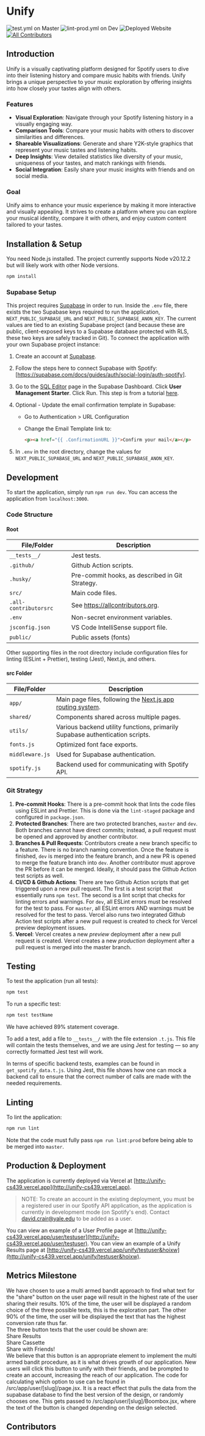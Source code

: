 # Unify

![test.yml on Master](https://img.shields.io/github/actions/workflow/status/firebird1029/unify-cs439/test.yml?branch=master)
![lint-prod.yml on Dev](https://img.shields.io/github/actions/workflow/status/firebird1029/unify-cs439/lint-prod.yml?branch=dev&label=lint)
![Deployed Website](https://img.shields.io/website?url=https%3A%2F%2Funify-cs439.vercel.app%2F&label=unify-cs439.vercel.app&link=https%3A%2F%2Funify-cs439.vercel.app%2F)
[![All Contributors](https://img.shields.io/github/all-contributors/firebird1029/unify-cs439?color=ee8449&style=flat-square)](#contributors)

## Introduction

Unify is a visually captivating platform designed for Spotify users to dive into their listening history and compare music habits with friends. Unify brings a unique perspective to your music exploration by offering insights into how closely your tastes align with others.

### Features

- **Visual Exploration**: Navigate through your Spotify listening history in a visually engaging way.
- **Comparison Tools**: Compare your music habits with others to discover similarities and differences.
- **Shareable Visualizations**: Generate and share Y2K-style graphics that represent your music tastes and listening habits.
- **Deep Insights**: View detailed statistics like diversity of your music, uniqueness of your tastes, and match rankings with friends.
- **Social Integration**: Easily share your music insights with friends and on social media.

### Goal

Unify aims to enhance your music experience by making it more interactive and visually appealing. It strives to create a platform where you can explore your musical identity, compare it with others, and enjoy custom content tailored to your tastes.

## Installation & Setup

You need Node.js installed. The project currently supports Node v20.12.2 but will likely work with other Node versions.

```bash
npm install
```

### Supabase Setup

This project requires [Supabase](https://supabase.com/) in order to run. Inside the `.env` file, there exists the two Supabase keys required to run the application, `NEXT_PUBLIC_SUPABASE_URL` and `NEXT_PUBLIC_SUPABASE_ANON_KEY`. The current values are tied to an existing Supabase project (and because these are public, client-exposed keys to a Supabase database protected with RLS, these two keys are safely tracked in Git). To connect the application with your own Supabase project instance:

1. Create an account at [Supabase](https://supabase.com/).

2. Follow the steps here to connect Supabase with Spotify: [https://supabase.com/docs/guides/auth/social-login/auth-spotify].

3. Go to the [SQL Editor](https://supabase.com/dashboard/project/_/sql) page in the Supabase Dashboard. Click **User Management Starter**. Click Run. This step is from a tutorial [here](https://supabase.com/docs/guides/getting-started/tutorials/with-nextjs).

4. Optional - Update the email confirmation template in Supabase:

   - Go to Authentication > URL Configuration
   - Change the Email Template link to:

     ```html
     <p><a href="{{ .ConfirmationURL }}">Confirm your mail</a></p>
     ```

5. In `.env` in the root directory, change the values for `NEXT_PUBLIC_SUPABASE_URL` and `NEXT_PUBLIC_SUPABASE_ANON_KEY`.

## Development

To start the application, simply run `npm run dev`. You can access the application from `localhost:3000`.

### Code Structure

#### Root

| File/Folder           | Description                                     |
| --------------------- | ----------------------------------------------- |
| `__tests__/`          | Jest tests.                                     |
| `.github/`            | Github Action scripts.                          |
| `.husky/`             | Pre-commit hooks, as described in Git Strategy. |
| `src/`                | Main code files.                                |
| `.all-contributorsrc` | See <https://allcontributors.org>.              |
| `.env`                | Non-secret environment variables.               |
| `jsconfig.json`       | VS Code IntelliSense support file.              |
| `public/`             | Public assets (fonts)                           |

Other supporting files in the root directory include configuration files for linting (ESLint + Prettier), testing (Jest), Next.js, and others.

#### src Folder

| File/Folder     | Description                                                                                                                 |
| --------------- | --------------------------------------------------------------------------------------------------------------------------- |
| `app/`          | Main page files, following the [Next.js app routing system](https://nextjs.org/docs/app/building-your-application/routing). |
| `shared/`       | Components shared across multiple pages.                                                                                    |
| `utils/`        | Various backend utility functions, primarily Supabase authentication scripts.                                               |
| `fonts.js`      | Optimized font face exports.                                                                                                |
| `middleware.js` | Used for Supabase authentication.                                                                                           |
| `spotify.js`    | Backend used for communicating with Spotify API.                                                                            |

### Git Strategy

1. **Pre-commit Hooks**: There is a pre-commit hook that lints the code files using ESLint and Prettier. This is done via the `lint-staged` package and configured in `package.json`.
2. **Protected Branches**: There are two protected branches, `master` and `dev`. Both branches cannot have direct commits; instead, a pull request must be opened and approved by another contributor.
3. **Branches & Pull Requests**: Contributors create a new branch specific to a feature. There is no branch naming convention. Once the feature is finished, `dev` is merged into the feature branch, and a new PR is opened to merge the feature branch into `dev`. Another contributor must approve the PR before it can be merged. Ideally, it should pass the Github Action test scripts as well.
4. **CI/CD & Github Actions**: There are two Github Action scripts that get triggered upon a new pull request. The first is a test script that essentially runs `npm test`. The second is a lint script that checks for linting errors and warnings. For `dev`, all ESLint errors must be resolved for the test to pass. For `master`, all ESLint errors AND warnings must be resolved for the test to pass. Vercel also runs two integrated Github Action test scripts after a new pull request is created to check for Vercel preview deployment issues.
5. **Vercel**: Vercel creates a new _preview_ deployment after a new pull request is created. Vercel creates a new _production_ deployment after a pull request is merged into the master branch.

## Testing

To test the application (run all tests):

```bash
npm test
```

To run a specific test:

```bash
npm test testName
```

We have achieved 89% statement coverage.

To add a test, add a file to `__tests__/` with the file extension `.t.js`. This file will contain the tests themselves, and we are using Jest for testing — so any correctly formatted Jest test will work.

In terms of specific backend tests, examples can be found in `get_spotify_data.t.js`. Using Jest, this file shows how one can mock a backend call to ensure that the correct number of calls are made with the needed requirements.

## Linting

To lint the application:

```bash
npm run lint
```

Note that the code must fully pass `npm run lint:prod` before being able to be merged into `master`.

## Production & Deployment

The application is currently deployed via Vercel at [http://unify-cs439.vercel.app](http://unify-cs439.vercel.app).

> NOTE: To create an account in the existing deployment, you must be a registered user in our Spotify API application, as the application is currently in development mode (on Spotify's end). Contact <david.crair@yale.edu> to be added as a user.

You can view an example of a User Profile page at [http://unify-cs439.vercel.app/user/testuser](http://unify-cs439.vercel.app/user/testuser). You can view an example of a Unify Results page at [http://unify-cs439.vercel.app/unify/testuser&hoixw](http://unify-cs439.vercel.app/unify/testuser&hoixw).

## Metrics Milestone

We have chosen to use a multi armed bandit approach to find what text for the "share" button on the user page
will result in the highest rate of the user sharing their results. 10% of the time, the user will be displayed a random
choice of the three possible texts, this is the exploration part. The other 90% of the time, the user will be displayed the text that has the highest conversion rate thus far.\
The three button texts that the user could be shown are:\
Share Results\
Share Cassette\
Share with Friends!\
We believe that this button is an appropriate element to implement the multi armed bandit procedure, as it is what drives growth of our application. New users will click this button to unify with their friends, and be prompted to create an account, increasing the reach of our application.
The code for calculating which option to use can be found in /src/app/user/[slug]/page.jsx. It is a react effect that pulls the data from the supabase database to find the best version of the design, or randomly chooses one. This gets passed to /src/app/user/[slug]/Boombox.jsx, where the text of the button is changed depending on the design selected.

## Contributors

<!-- ALL-CONTRIBUTORS-LIST:START - Do not remove or modify this section -->
<!-- prettier-ignore-start -->
<!-- markdownlint-disable -->

<!-- markdownlint-restore -->
<!-- prettier-ignore-end -->

<!-- ALL-CONTRIBUTORS-LIST:END -->

